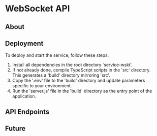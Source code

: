 # WebSocket API

## About

## Deployment

To deploy and start the service, follow these steps:

1. Install all dependencies in the root directory 'service-wskt'.
2. If not already done, compile TypeScript scripts in the 'src' directory. This generates a 'build' directory mirroring 'src'.
3. Copy the '.env' file to the 'build' directory and update parameters specific to your environment.
4. Run the 'server.js' file in the 'build' directory as the entry point of the application.

## API Endpoints

## Future

